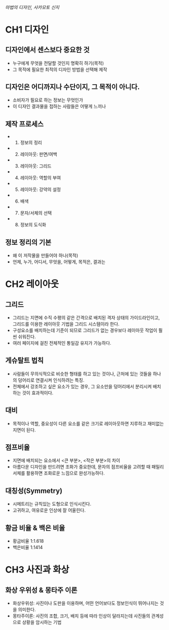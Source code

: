 ###### 마법의 디자인, 사카모토 신지

# CH1 디자인
## 디자인에서 센스보다 중요한 것
- 누구에게 무엇을 전달할 것인지 명확히 하기(목적)
- 그 목적에 필요한 최적의 디자인 방법을 선택해 제작

## 디자인은 어디까지나 수단이지, 그 목적이 아니다.
- 소비자가 필요로 하는 정보는 무엇인가
- 이 디자인 결과물을 접하는 사람들은 어떻게 느끼나

## 제작 프로세스
- 1. 정보의 정리
- 2. 레이아웃: 판면/여백
- 3. 레이아웃: 그리드
- 4. 레이아웃: 역할의 부여
- 5. 레이아웃: 강약의 설정
- 6. 배색
- 7. 문자/서체의 선택
- 8. 정보의 도식화

## 정보 정리의 기본
- 왜 이 저작물을 만들어야 하나(목적)
- 언제, 누가, 어디서, 무엇을, 어떻게, 목적은, 결과는

# CH2 레이아웃
## 그리드
- 그리드는 지면에 수직 수평의 같은 간격으로 배치된 격자 상태의 가이드라인이고, 그리드를 이용한 레이아웃 기법을 그리드 시스템이라 한다.
- 구성요소를 배치하는데 기준이 되므로 그리드가 없는 경우보다 레이아웃 작업이 훨씬 쉬워진다.
- 여러 페이지에 걸친 전체적인 통일감 유지가 가능하다.

## 게슈탈트 법칙
- 사람들이 무의식적으로 비슷한 형태를 하고 있는 것이나, 근처에 있는 것들을 하나의 덩어리로 연결시켜 인식하려는 특징.
- 전체에서 강조하고 싶은 요소가 있는 경우, 그 요소만을 덩어리에서 분리시켜 배치하는 것이 효과적이다.

## 대비
- 목적이나 역할, 중요성이 다른 요소를 같은 크기로 레이아웃하면 지루하고 재미없는 지면이 된다.

## 점프비율
- 지면에 배치되는 요소에서 <큰 부분>, <작은 부분>의 차이
- 아름다운 디자인을 만드려면 조화가 중요한데, 문자의 점프비율을 고려할 때 패밀리 서체를 활용하면 조화로운 느낌으로 완성가능하다.

## 대칭성(Symmetry)
- 시메트리는 규칙있는 도형으로 인식시킨다.
- 고귀하고, 여유로운 인상에 잘 어울린다.

## 황금 비율 & 백은 비율
- 황금비율 1:1.618
- 백은비율 1:1414

# CH3 사진과 화상
## 화상 우위성 & 몽타주 이론
- 화상우위성: 사진이나 도판을 이용하며, 어떤 언어보다도 정보인식이 뛰어나지는 것을 의미한다.
- 몽타주이론: 사진의 조합, 크기, 배치 등에 따라 인상이 달라지는데 사진들의 관계성으로 상황을 암시하는 기법
